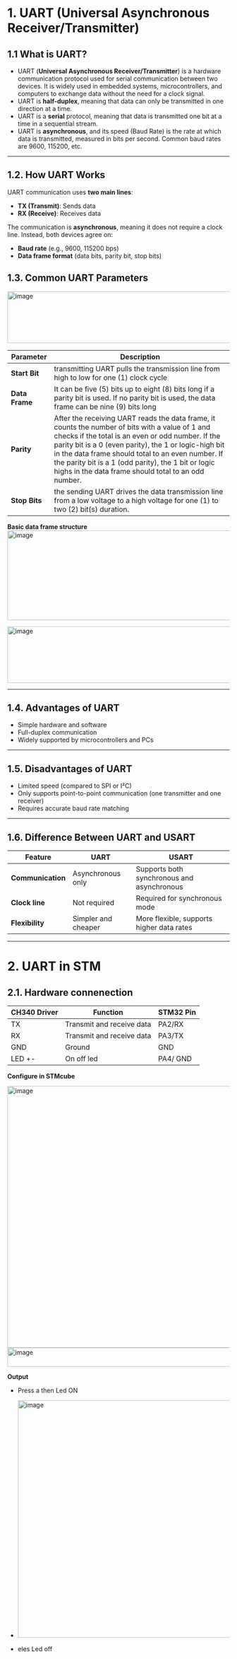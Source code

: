 # 1. UART (Universal Asynchronous Receiver/Transmitter)

## 1.1 What is UART?
- UART (**Universal Asynchronous Receiver/Transmitter**) is a hardware communication protocol used for serial communication between two devices. It is widely used in embedded systems, microcontrollers, and computers to exchange data without the need for a clock signal.
- UART is **half-duplex**, meaning that data can only be transmitted in one direction at a time.
- UART is a **serial** protocol, meaning that data is transmitted one bit at a time in a sequential stream.
- UART is **asynchronous**, and its speed (Baud Rate) is the rate at which data is transmitted, measured in bits per second. Common baud rates are 9600, 115200, etc.
---

## 1.2. How UART Works
UART communication uses **two main lines**:
- **TX (Transmit)**: Sends data
- **RX (Receive)**: Receives data

The communication is **asynchronous**, meaning it does not require a clock line. Instead, both devices agree on:
- **Baud rate** (e.g., 9600, 115200 bps)
- **Data frame format** (data bits, parity bit, stop bits)



## 1.3. Common UART Parameters

<img width="1200" height="117" alt="image" src="https://github.com/user-attachments/assets/3d19fbb8-54b9-4b10-8bc2-022e2ed45dfb" />

| Parameter | Description |
|------------|-------------|
| **Start Bit** | transmitting UART pulls the transmission line from high to low for one (1) clock cycle |
| **Data Frame** | It can be five (5) bits up to eight (8) bits long if a parity bit is used. If no parity bit is used, the data frame can be nine (9) bits long |
| **Parity** | After the receiving UART reads the data frame, it counts the number of bits with a value of 1 and checks if the total is an even or odd number. If the parity bit is a 0 (even parity), the 1 or logic-high bit in the data frame should total to an even number. If the parity bit is a 1 (odd parity), the 1 bit or logic highs in the data frame should total to an odd number. |
| **Stop Bits** |the sending UART drives the data transmission line from a low voltage to a high voltage for one (1) to two (2) bit(s) duration. |

**Basic data frame structure**
<img width="800" height="203" alt="image" src="https://github.com/user-attachments/assets/e1e6e1b2-940e-48c5-9bf0-a4836b3840ce" />

<img width="1296" height="128" alt="image" src="https://github.com/user-attachments/assets/4f2eb599-d40e-4000-b929-aa74b3f6c2c9" />

---

## 1.4. Advantages of UART
- Simple hardware and software
- Full-duplex communication
- Widely supported by microcontrollers and PCs

---

## 1.5. Disadvantages of UART
- Limited speed (compared to SPI or I²C)
- Only supports point-to-point communication (one transmitter and one receiver)
- Requires accurate baud rate matching

---


## 1.6. Difference Between UART and USART
| Feature | UART | USART |
|----------|-------|-------|
| **Communication** | Asynchronous only | Supports both synchronous and asynchronous |
| **Clock line** | Not required | Required for synchronous mode |
| **Flexibility** | Simpler and cheaper | More flexible, supports higher data rates |

---

# 2. UART in STM

## 2.1. Hardware connenection

| CH340 Driver  | Function       | STM32 Pin  |
|---------|-----------------|-------------------|
| TX     | Transmit and receive data               | PA2/RX               |
| RX     | Transmit and receive data            | PA3/TX                |
| GND    | Ground        | GND |
| LED +-    | On off led        | PA4/ GND |

**Configure in STMcube**
  
<img width="688" height="592" alt="image" src="https://github.com/user-attachments/assets/19a2aae2-fa2d-4e46-b193-27c8d7daf1c5" />

<img width="692" height="43" alt="image" src="https://github.com/user-attachments/assets/49d3e36b-c3d8-4272-96d9-1308f20ca5f5" />

**Output**
- Press a then Led ON
- 
  <img width="623" height="537" alt="image" src="https://github.com/user-attachments/assets/ef8508ea-4268-406e-b1d7-67918c2b91c2" />

- eles Led off






